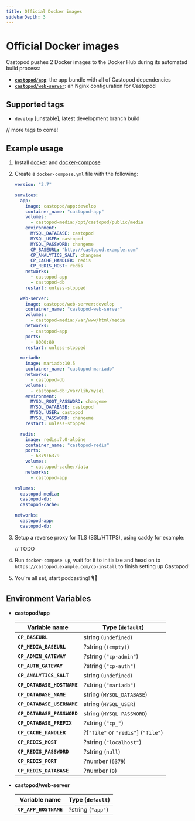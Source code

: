 ```yaml
---
title: Official Docker images
sidebarDepth: 3
---
```


# Official Docker images

Castopod pushes 2 Docker images to the Docker Hub during its automated build
process:

- [**`castopod/app`**](https://hub.docker.com/r/castopod/app): the app bundle
  with all of Castopod dependencies
- [**`castopod/web-server`**](https://hub.docker.com/r/castopod/web-server): an
  Nginx configuration for Castopod

## Supported tags

- `develop` [unstable], latest development branch build

// more tags to come!

## Example usage

1.  Install [docker](https://docs.docker.com/get-docker/) and
    [docker-compose](https://docs.docker.com/compose/install/)
2.  Create a `docker-compose.yml` file with the following:

    ```yml
    version: "3.7"

    services:
      app:
        image: castopod/app:develop
        container_name: "castopod-app"
        volumes:
          - castopod-media:/opt/castopod/public/media
        environment:
          MYSQL_DATABASE: castopod
          MYSQL_USER: castopod
          MYSQL_PASSWORD: changeme
          CP_BASEURL: "http://castopod.example.com"
          CP_ANALYTICS_SALT: changeme
          CP_CACHE_HANDLER: redis
          CP_REDIS_HOST: redis
        networks:
          - castopod-app
          - castopod-db
        restart: unless-stopped

      web-server:
        image: castopod/web-server:develop
        container_name: "castopod-web-server"
        volumes:
          - castopod-media:/var/www/html/media
        networks:
          - castopod-app
        ports:
          - 8080:80
        restart: unless-stopped

      mariadb:
        image: mariadb:10.5
        container_name: "castopod-mariadb"
        networks:
          - castopod-db
        volumes:
          - castopod-db:/var/lib/mysql
        environment:
          MYSQL_ROOT_PASSWORD: changeme
          MYSQL_DATABASE: castopod
          MYSQL_USER: castopod
          MYSQL_PASSWORD: changeme
        restart: unless-stopped

      redis:
        image: redis:7.0-alpine
        container_name: "castopod-redis"
        ports:
          - 6379:6379
        volumes:
          - castopod-cache:/data
        networks:
          - castopod-app

    volumes:
      castopod-media:
      castopod-db:
      castopod-cache:

    networks:
      castopod-app:
      castopod-db:
    ```

3.  Setup a reverse proxy for TLS (SSL/HTTPS), using caddy for example:

    // TODO

4.  Run `docker-compose up`, wait for it to initialize and head on to
    `https://castopod.example.com/cp-install` to finish setting up Castopod!

5.  You're all set, start podcasting! 🎙️🚀

## Environment Variables

- **castopod/app**

  | Variable name              | Type (`default`)                    |
  | -------------------------- | ----------------------------------- |
  | **`CP_BASEURL`**           | string (`undefined`)                |
  | **`CP_MEDIA_BASEURL`**     | ?string (`(empty)`)                 |
  | **`CP_ADMIN_GATEWAY`**     | ?string (`"cp-admin"`)              |
  | **`CP_AUTH_GATEWAY`**      | ?string (`"cp-auth"`)               |
  | **`CP_ANALYTICS_SALT`**    | string (`undefined`)                |
  | **`CP_DATABASE_HOSTNAME`** | ?string (`"mariadb"`)               |
  | **`CP_DATABASE_NAME`**     | string (`MYSQL_DATABASE`)           |
  | **`CP_DATABASE_USERNAME`** | string (`MYSQL_USER`)               |
  | **`CP_DATABASE_PASSWORD`** | string (`MYSQL_PASSWORD`)           |
  | **`CP_DATABASE_PREFIX`**   | ?string (`"cp_"`)                   |
  | **`CP_CACHE_HANDLER`**     | ?[`"file"` or `"redis"`] (`"file"`) |
  | **`CP_REDIS_HOST`**        | ?string (`"localhost"`)             |
  | **`CP_REDIS_PASSWORD`**    | ?string (`null`)                    |
  | **`CP_REDIS_PORT`**        | ?number (`6379`)                    |
  | **`CP_REDIS_DATABASE`**    | ?number (`0`)                       |

- **castopod/web-server**

  | Variable name         | Type (`default`)  |
  | --------------------- | ----------------- |
  | **`CP_APP_HOSTNAME`** | ?string (`"app"`) |
